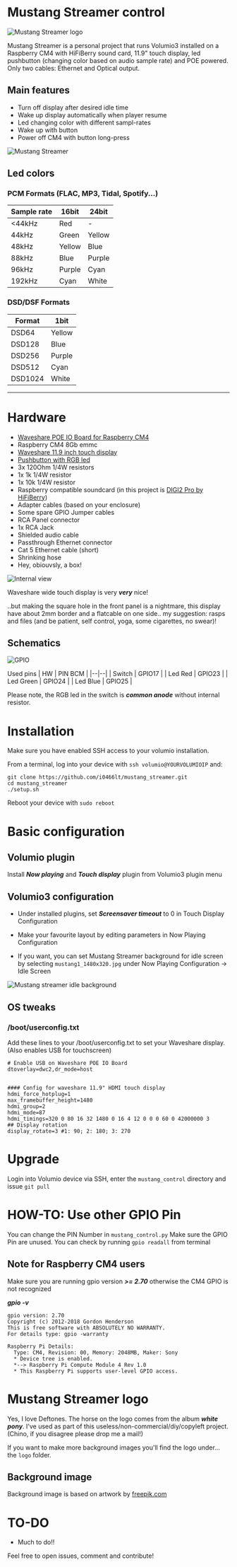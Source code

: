 # Mustang Streamer control

![Mustang Streamer logo](https://www.oluo.it/public/mustang1_1480x320.jpg)

Mustang Streamer is a personal project that runs Volumio3 installed on a Raspberry CM4 with HiFiBerry sound card, 11.9" touch display, led pushbutton (changing color based on audio sample rate) and POE powered. Only two cables: Ethernet and Optical output.

## Main features
- Turn off display after desired idle time
- Wake up display automatically when player resume
- Led changing color with different sampl-rates
- Wake up with button
- Power off CM4 with button long-press

![Mustang Streamer](https://www.oluo.it/public/mustang_main.jpg)


## Led colors

### PCM Formats (FLAC, MP3, Tidal, Spotify...)

| Sample rate | 16bit | 24bit |
|--------|--------|--------|
| <44kHz | Red    | -      |
| 44kHz  | Green  | Yellow |
| 48kHz  | Yellow | Blue   |
| 88kHz  | Blue   | Purple |
| 96kHz  | Purple | Cyan   |
| 192kHz | Cyan   | White  |

### DSD/DSF Formats

| Format  | 1bit   |
|---------|--------|
| DSD64   | Yellow |
| DSD128  | Blue   |
| DSD256  | Purple |
| DSD512  | Cyan   |
| DSD1024 | White  |


___

# Hardware
- [Waveshare POE IO Board for Raspberry CM4](https://www.waveshare.com/product/compute-module-4-poe-board-b.htm)
- Raspberry CM4 8Gb emmc
- [Waveshare 11.9 inch touch display](https://www.waveshare.com/11.9inch-hdmi-lcd.htm)
- [Pushbutton with RGB led](https://it.rs-online.com/web/p/interruttori-a-pulsante/1759645)
- 3x 120Ohm 1/4W resistors
- 1x 1k 1/4W resistor
- 1x 10k 1/4W resistor
- Raspberry compatible soundcard (in this project is [DIGI2 Pro by HiFiBerry](https://www.hifiberry.com/shop/boards/hifiberry-digi2-pro/))
- Adapter cables (based on your enclosure)
- Some spare GPIO Jumper cables
- RCA Panel connector
- 1x RCA Jack
- Shielded audio cable
- Passthrough Ethernet connector
- Cat 5 Ethernet cable (short)
- Shrinking hose
- Hey, obiouvsly, a box! 



![Internal view](https://www.oluo.it/public/mustang3-int.jpg)


Waveshare wide touch display is very ***very*** nice! 

..but making the square hole in the front panel is a nightmare, this display have about 2mm border and a flatcable on one side.. my suggestion: rasps and files (and be patient, self control, yoga, some cigarettes, no swear)!

## Schematics

![GPIO](https://www.oluo.it/public/mustang_gpio.jpg)

Used pins
| HW | PIN BCM |
|--|--|
| Switch | GPIO17 |
| Led Red | GPIO23 |
| Led Green | GPIO24 |
| Led Blue | GPIO25 |

Please note, the RGB led in the switch is ***common anode*** without internal resistor.


# Installation
Make sure you have enabled SSH access to your volumio installation. 

From a terminal, log into your device with `ssh volumio@YOURVOLUMIOIP` and:

```
git clone https://github.com/i0466lt/mustang_streamer.git
cd mustang_streamer
./setup.sh
```
Reboot your device with `sudo reboot`

# Basic configuration

## Volumio plugin
Install ***Now playing*** and ***Touch display*** plugin from Volumio3 plugin menu

## Volumio3 configuration

- Under installed plugins, set ***Screensaver timeout*** to 0 in Touch Display Configuration

- Make your favourite layout by editing parameters in Now Playing Configuration

- If you want, you can set Mustang Streamer background for idle screen by selecting `mustang1_1480x320.jpg` under Now Playing Configuration -> Idle Screen

![Mustang streamer idle background](https://www.oluo.it/public/mustang1_1480x320.jpg)



## OS tweaks

### /boot/userconfig.txt
Add these lines to your /boot/userconfig.txt to set your Waveshare display. (Also enables USB for touchscreen)
```
# Enable USB on Waveshare POE IO Board
dtoverlay=dwc2,dr_mode=host


#### Config for waveshare 11.9" HDMI touch display
hdmi_force_hotplug=1
max_framebuffer_height=1480
hdmi_group=2
hdmi_mode=87
hdmi_timings=320 0 80 16 32 1480 0 16 4 12 0 0 0 60 0 42000000 3
## Display rotation
display_rotate=3 #1: 90; 2: 180; 3: 270
```


# Upgrade

Login into Volumio device via SSH, enter the `mustang_control` directory and issue `git pull`



# HOW-TO: Use other GPIO Pin
You can change the PIN Number in `mustang_control.py`
Make sure the GPIO Pin are unused. You can check by running `gpio readall` from terminal


## Note for Raspberry CM4 users

Make sure you are running gpio version ***>= 2.70*** otherwise the CM4 GPIO is not recognized

***gpio -v***

```
gpio version: 2.70
Copyright (c) 2012-2018 Gordon Henderson
This is free software with ABSOLUTELY NO WARRANTY.
For details type: gpio -warranty

Raspberry Pi Details:
  Type: CM4, Revision: 00, Memory: 2048MB, Maker: Sony 
  * Device tree is enabled.
  *--> Raspberry Pi Compute Module 4 Rev 1.0
  * This Raspberry Pi supports user-level GPIO access.
```

# Mustang Streamer logo

Yes, I love Deftones. The horse on the logo comes from the album ***white pony***. I've used as part of this useless/non-commercial/diy/copyleft project. (Chino, if you disagree please drop me a mail!)

If you want to make more background images you'll find the logo under... the `logo` folder.

## Background image

Background image is based on artwork by [freepik.com](https://it.freepik.com/foto-gratuito/composizione-astratta-della-luce-ultravioletta-uv_21794910.htm#query=background%20neon&position=9&from_view=search&track=ais)


# TO-DO

- Much to do!!

Feel free to open issues, comment and contribute!

